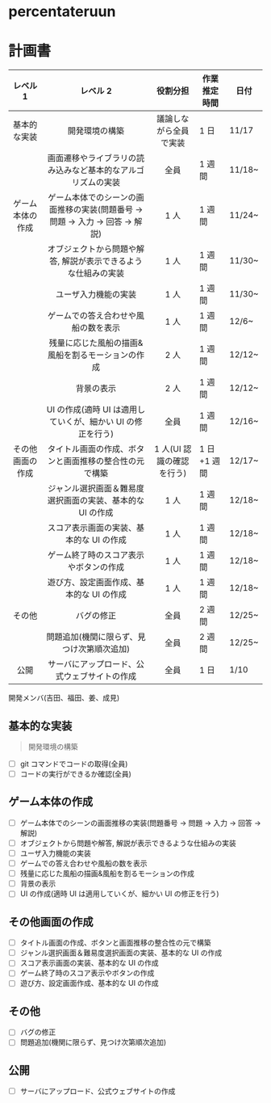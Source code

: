 # percentateruun

# 計画書

[](<tableは編集しないで(編集するときは言って)>)

|     レベル 1     |                                  レベル 2                                  |         役割分担          | 作業推定時間 | 日付   |
| :--------------: | :------------------------------------------------------------------------: | :-----------------------: | ------------ | ------ |
|   基本的な実装   |                               開発環境の構築                               |  議論しながら全員で実装   | 1 日         | 11/17  |
|                  |        画面遷移やライブラリの読み込みなど基本的なアルゴリズムの実装        |           全員            | 1 週間       | 11/18~ |
| ゲーム本体の作成 | ゲーム本体でのシーンの画面推移の実装(問題番号 → 問題 → 入力 → 回答 → 解説) |           1 人            | 1 週間       | 11/24~ |
|                  |       オブジェクトから問題や解答, 解説が表示できるような仕組みの実装       |           1 人            | 1 週間       | 11/30~ |
|                  |                            ユーザ入力機能の実装                            |           1 人            | 1 週間       | 11/30~ |
|                  |                    ゲームでの答え合わせや風船の数を表示                    |           1 人            | 1 週間       | 12/6~  |
|                  |             残量に応じた風船の描画&風船を割るモーションの作成              |           2 人            | 1 週間       | 12/12~ |
|                  |                                 背景の表示                                 |           2 人            | 1 週間       | 12/12~ |
|                  |        UI の作成(適時 UI は適用していくが、細かい UI の修正を行う)         |           全員            | 1 週間       | 12/16~ |
| その他画面の作成 |           タイトル画面の作成、ボタンと画面推移の整合性の元で構築           | 1 人(UI 認識の確認を行う) | 1 日+1 週間  | 12/17~ |
|                  |         ジャンル選択画面＆難易度選択画面の実装、基本的な UI の作成         |           1 人            | 1 週間       | 12/18~ |
|                  |                  スコア表示画面の実装、基本的な UI の作成                  |           1 人            | 1 週間       | 12/18~ |
|                  |                   ゲーム終了時のスコア表示やボタンの作成                   |           1 人            | 1 週間       | 12/18~ |
|                  |                  遊び方、設定画面作成、基本的な UI の作成                  |           1 人            | 1 週間       | 12/18~ |
|      その他      |                                 バグの修正                                 |           全員            | 2 週間       | 12/25~ |
|                  |                 問題追加(機関に限らず、見つけ次第順次追加)                 |           全員            | 2 週間       | 12/25~ |
|       公開       |                サーバにアップロード、公式ウェブサイトの作成                |           全員            | 1 日         | 1/10   |

開発メンバ(吉田、福田、姜、成見)

## 基本的な実装

> 開発環境の構築

- [ ] git コマンドでコードの取得(全員)
- [ ] コードの実行ができるか確認(全員)

## ゲーム本体の作成

- [ ] ゲーム本体でのシーンの画面推移の実装(問題番号 → 問題 → 入力 → 回答 → 解説)
- [ ] オブジェクトから問題や解答, 解説が表示できるような仕組みの実装
- [ ] ユーザ入力機能の実装
- [ ] ゲームでの答え合わせや風船の数を表示
- [ ] 残量に応じた風船の描画&風船を割るモーションの作成
- [ ] 背景の表示
- [ ] UI の作成(適時 UI は適用していくが、細かい UI の修正を行う)

## その他画面の作成

- [ ] タイトル画面の作成、ボタンと画面推移の整合性の元で構築
- [ ] ジャンル選択画面＆難易度選択画面の実装、基本的な UI の作成
- [ ] スコア表示画面の実装、基本的な UI の作成
- [ ] ゲーム終了時のスコア表示やボタンの作成
- [ ] 遊び方、設定画面作成、基本的な UI の作成

## その他

- [ ] バグの修正
- [ ] 問題追加(機関に限らず、見つけ次第順次追加)

## 公開

- [ ] サーバにアップロード、公式ウェブサイトの作成
